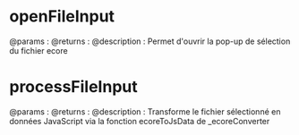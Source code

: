 # openFileInput 
@params :
@returns :
@description : Permet d'ouvrir la pop-up de sélection du fichier ecore 

# processFileInput 
@params : 
@returns :
@description : Transforme le fichier sélectionné en données JavaScript via 
la fonction ecoreToJsData de _ecoreConverter
